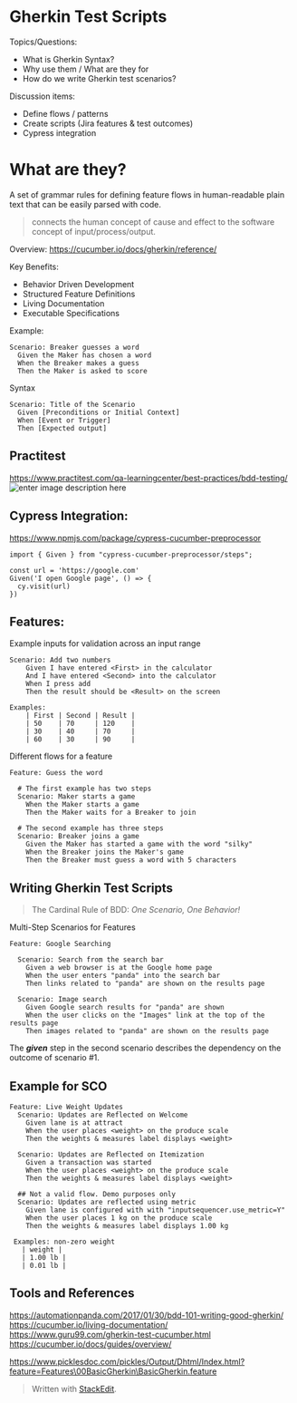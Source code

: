 

# Gherkin Test Scripts

Topics/Questions:
* What is Gherkin Syntax?
* Why use them / What are they for
* How do we write Gherkin test scenarios?

Discussion items:
* Define flows / patterns
* Create scripts (Jira features & test outcomes)
* Cypress integration

# What are they?

A set of grammar rules for defining feature flows in human-readable plain text that can be easily parsed with code.

> connects the human concept of cause and effect to the software concept of input/process/output.

Overview: https://cucumber.io/docs/gherkin/reference/

Key Benefits:
 - Behavior Driven Development
 - Structured Feature Definitions
 - Living Documentation
 - Executable Specifications

Example:
```gherkin
Scenario: Breaker guesses a word
  Given the Maker has chosen a word
  When the Breaker makes a guess
  Then the Maker is asked to score
```
Syntax
```gherkin
Scenario: Title of the Scenario
  Given [Preconditions or Initial Context]
  When [Event or Trigger]
  Then [Expected output]
```

## Practitest
https://www.practitest.com/qa-learningcenter/best-practices/bdd-testing/
![enter image description here](https://www.practitest.com/assets/img/learning-center/new-requirementBDD.webp)

## Cypress Integration:
https://www.npmjs.com/package/cypress-cucumber-preprocessor
```
import { Given } from "cypress-cucumber-preprocessor/steps";

const url = 'https://google.com'
Given('I open Google page', () => {
  cy.visit(url)
})
```

## Features:

Example inputs for validation across an input range
```gherkin
Scenario: Add two numbers
	Given I have entered <First> in the calculator
	And I have entered <Second> into the calculator
	When I press add
	Then the result should be <Result> on the screen

Examples:
    | First | Second | Result |
    | 50    | 70     | 120    |
    | 30    | 40     | 70     |
    | 60    | 30     | 90     |
```

Different flows for a feature

```gherkin
Feature: Guess the word

  # The first example has two steps
  Scenario: Maker starts a game
    When the Maker starts a game
    Then the Maker waits for a Breaker to join

  # The second example has three steps
  Scenario: Breaker joins a game
    Given the Maker has started a game with the word "silky"
    When the Breaker joins the Maker's game
    Then the Breaker must guess a word with 5 characters
```
## Writing Gherkin Test Scripts

> The Cardinal Rule of BDD: _One Scenario, One Behavior!_

Multi-Step Scenarios for Features
```gherkin
Feature: Google Searching

  Scenario: Search from the search bar
    Given a web browser is at the Google home page
    When the user enters "panda" into the search bar
    Then links related to "panda" are shown on the results page

  Scenario: Image search
    Given Google search results for "panda" are shown
    When the user clicks on the "Images" link at the top of the results page
    Then images related to "panda" are shown on the results page
```

The ***given*** step in the second scenario describes the dependency on the outcome of scenario #1.

## Example for SCO
```gherkin
Feature: Live Weight Updates
  Scenario: Updates are Reflected on Welcome
    Given lane is at attract
    When the user places <weight> on the produce scale
    Then the weights & measures label displays <weight>
      
  Scenario: Updates are Reflected on Itemization
    Given a transaction was started
    When the user places <weight> on the produce scale
    Then the weights & measures label displays <weight>
   
  ## Not a valid flow. Demo purposes only
  Scenario: Updates are reflected using metric 
    Given lane is configured with with "inputsequencer.use_metric=Y"
    When the user places 1 kg on the produce scale
    Then the weights & measures label displays 1.00 kg

 Examples: non-zero weight
   | weight |
   | 1.00 lb |
   | 0.01 lb |
```

## Tools and References
https://automationpanda.com/2017/01/30/bdd-101-writing-good-gherkin/
https://cucumber.io/living-documentation/
https://www.guru99.com/gherkin-test-cucumber.html
https://cucumber.io/docs/guides/overview/

https://www.picklesdoc.com/pickles/Output/Dhtml/Index.html?feature=Features\00BasicGherkin\BasicGherkin.feature

> Written with [StackEdit](https://stackedit.io/).
<!--stackedit_data:
eyJoaXN0b3J5IjpbOTQzMzQyOTU2XX0=
-->